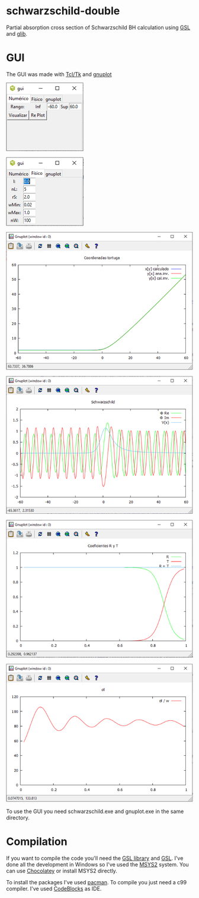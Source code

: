 # schwarzschild-double
Partial absorption cross section of Schwarzschild BH calculation using [GSL](https://www.gnu.org/software/gsl/) and [glib](https://docs.gtk.org/glib/).

# GUI
The GUI was made with [Tcl/Tk](https://www.tcl.tk/) and [gnuplot](http://www.gnuplot.info/)

![gui](/img/gui-1.PNG)

![gui](/img/gui-2.PNG)

![tortoise coordinates](/img/tortoise.PNG)

![wave and potential](/img/wave-potential.PNG)

![transmission and reflection coefficients](/img/coefficients.PNG)

![partial absortion cross section](/img/sigma-l.PNG)

To use the GUI you need schwarzschild.exe and gnuplot.exe in the same directory.

# Compilation
If you want to compile the code you'll need the [GSL library](https://www.gnu.org/software/gsl/) and [GSL](https://www.gnu.org/software/gsl/). I've done all the development in Windows so I've used the [MSYS2](https://www.msys2.org/) system. You can use [Chocolatey](https://chocolatey.org/) or install MSYS2 directly.

To install the packages I've used [pacman](https://archlinux.org/pacman/pacman.8.html). To compile you just need a c99 compiler. I've used [CodeBlocks](https://www.codeblocks.org/) as IDE.
